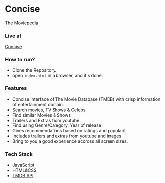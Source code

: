 # Concise
The Moviepedia

### Live at
[Concise](https://harshjoeyit.github.io/Concise)

### How to run?
* Clone the Repository.
* open `index.html` in a browser, and it's done.

### Features 
* Concise interface of The Movie Database (TMDB) with crisp information of entertainment domain.
* Search movies, TV Shows & Celebs 
* Find similar Movies & Shows 
* Trailers and Extras from youtube
* Find using Genre/Category, Year of release
* Gives recommendations based on ratings and popularit
* Includes trailers and extras from youtube and images
* Bring to you a good experience accross all screen sizes.

### Tech Stack 
* JavaScript 
* HTML&CSS
* [TMDB API](https://developers.themoviedb.org/3/getting-started/introduction)


